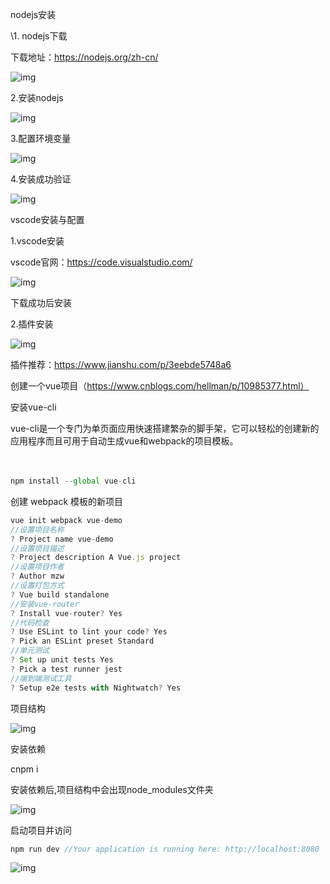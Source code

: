 nodejs安装

\1. nodejs下载

下载地址：https://nodejs.org/zh-cn/

![img](assets/clipboard-1611147290357.png)

2.安装nodejs

![img](assets/clipboard-1611147290358.png)

3.配置环境变量

![img](assets/clipboard-1611147290358.png)

4.安装成功验证

![img](assets/clipboard-1611147290358.png)

vscode安装与配置

1.vscode安装

vscode官网：https://code.visualstudio.com/

![img](assets/clipboard-1611147290358.png)

下载成功后安装

2.插件安装

![img](assets/clipboard-1611147290358.png)

插件推荐：https://www.jianshu.com/p/3eebde5748a6

创建一个vue项目（https://www.cnblogs.com/hellman/p/10985377.html）

安装vue-cli

vue-cli是一个专门为单页面应用快速搭建繁杂的脚手架，它可以轻松的创建新的应用程序而且可用于自动生成vue和webpack的项目模板。

　　

```js
npm install --global vue-cli
```

创建 webpack 模板的新项目

```js
vue init webpack vue-demo
//设置项目名称
? Project name vue-demo
//设置项目描述
? Project description A Vue.js project
//设置项目作者
? Author mzw
//设置打包方式
? Vue build standalone
//安装vue-router
? Install vue-router? Yes
//代码检查
? Use ESLint to lint your code? Yes
? Pick an ESLint preset Standard
//单元测试
? Set up unit tests Yes
? Pick a test runner jest
//端到端测试工具
? Setup e2e tests with Nightwatch? Yes
```

项目结构

![img](assets/clipboard-1611147290358.png)

安装依赖

cnpm i

安装依赖后,项目结构中会出现node_modules文件夹

![img](assets/clipboard-1611147290358.png)

启动项目并访问

```js
npm run dev //Your application is running here: http://localhost:8080
```

![img](assets/clipboard-1611147290358.png)